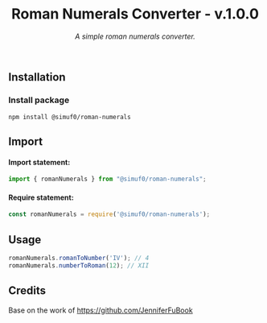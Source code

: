 <h1 align="center">Roman Numerals Converter - v.1.0.0</h1>

<p align="center">
  <i>A simple roman numerals converter.</i>
</p>

<br>

## Installation

### Install package

```
npm install @simuf0/roman-numerals
```

## Import

#### Import statement:

```js
import { romanNumerals } from "@simuf0/roman-numerals";
```

#### Require statement:

```js
const romanNumerals = require('@simuf0/roman-numerals');
```

## Usage

```ts
romanNumerals.romanToNumber('IV'); // 4
romanNumerals.numberToRoman(12); // XII
```

## Credits
Base on the work of https://github.com/JenniferFuBook